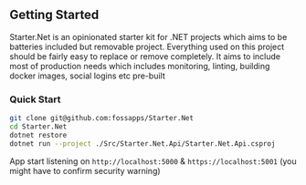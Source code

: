 ## Getting Started

Starter.Net is an opinionated starter kit for .NET projects which aims to be batteries included but removable project.
Everything used on this project should be fairly easy to replace or remove completely. It aims to include most
of production needs which includes monitoring, linting, building docker images, social logins etc pre-built

### Quick Start
```bash
git clone git@github.com:fossapps/Starter.Net
cd Starter.Net
dotnet restore
dotnet run --project ./Src/Starter.Net.Api/Starter.Net.Api.csproj
```
App start listening on `http://localhost:5000` & `https://localhost:5001` (you might have to confirm security warning)
